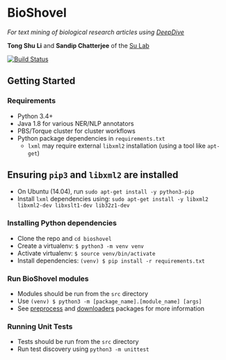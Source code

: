 # BioShovel

*For text mining of biological research articles using [DeepDive](http://deepdive.stanford.edu)*

**Tong Shu Li** and **Sandip Chatterjee** of the [Su Lab](http://sulab.org)

[![Build Status](https://travis-ci.org/SuLab/bioshovel.svg?branch=dev)](https://travis-ci.org/SuLab/bioshovel)

## Getting Started

### Requirements
* Python 3.4+
* Java 1.8 for various NER/NLP annotators
* PBS/Torque cluster for cluster workflows
* Python package dependencies in `requirements.txt`
    * `lxml` may require external `libxml2` installation (using a tool like `apt-get`)

## Ensuring `pip3` and `libxml2` are installed

* On Ubuntu (14.04), run `sudo apt-get install -y python3-pip`
* Install `lxml` dependencies using: `sudo apt-get install -y libxml2 libxml2-dev libxslt1-dev lib32z1-dev`

### Installing Python dependencies

* Clone the repo and `cd bioshovel`
* Create a virtualenv: `$ python3 -m venv venv`
* Activate virtualenv: `$ source venv/bin/activate`
* Install dependencies: `(venv) $ pip install -r requirements.txt`

### Run BioShovel modules

* Modules should be run from the `src` directory
* Use `(venv) $ python3 -m [package_name].[module_name] [args]`
* See [preprocess](src/preprocess) and [downloaders](src/downloaders) packages for more information

### Running Unit Tests

* Tests should be run from the `src` directory
* Run test discovery using `python3 -m unittest`